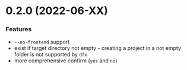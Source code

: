 # 0.2.0 (2022-06-XX)

### Features

- `--no-frontend` support
- exist if target directory not empty - creating a project in a not empty folder is not supported by `dfx`
- more comprehensive confirm (`yes` and `no`)
